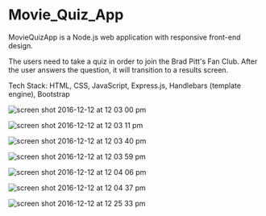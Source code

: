# Movie_Quiz_App

MovieQuizApp is a Node.js web application with responsive front-end design. 

The users need to take a quiz in order to join the Brad Pitt's Fan Club.
After the user answers the question, it will transition to a results screen. 

Tech Stack: HTML, CSS, JavaScript, Express.js, Handlebars (template engine), Bootstrap


![screen shot 2016-12-12 at 12 03 00 pm](https://cloud.githubusercontent.com/assets/17756792/21108544/7e174136-c063-11e6-8ba9-19f616acdb6b.png)

![screen shot 2016-12-12 at 12 03 11 pm](https://cloud.githubusercontent.com/assets/17756792/21108904/d0a9348a-c064-11e6-837e-36fe52533597.png)

![screen shot 2016-12-12 at 12 03 40 pm](https://cloud.githubusercontent.com/assets/17756792/21108917/e1a7bbda-c064-11e6-8e6f-df0e03f6318f.png)

![screen shot 2016-12-12 at 12 03 59 pm](https://cloud.githubusercontent.com/assets/17756792/21108935/eef5adec-c064-11e6-913b-b075e6da5656.png)

![screen shot 2016-12-12 at 12 04 06 pm](https://cloud.githubusercontent.com/assets/17756792/21108947/ff23e83c-c064-11e6-9c10-cb4d478fb7e5.png)

![screen shot 2016-12-12 at 12 04 37 pm](https://cloud.githubusercontent.com/assets/17756792/21108970/12e7c622-c065-11e6-8fc7-24299f3eef28.png)

![screen shot 2016-12-12 at 12 25 33 pm](https://cloud.githubusercontent.com/assets/17756792/21109242/2481ad70-c066-11e6-9b93-c1c86d5547ea.png)
